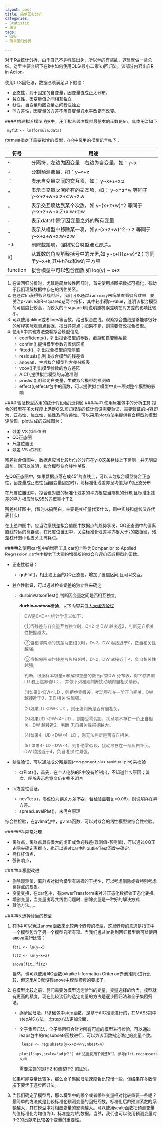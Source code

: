 ```yaml
---
layout: post
title: 简单回归分析
categories:
- Statistic
- 统计
tags:
- 回归
- 简单回归分析

---
```

对于R做统计分析，由于自己不是科班出身，所以学的有些乱，这里就做一些总结。这里主要介绍下在R中如何使用OLS(最小二乘法)回归法。该部分内容出自R in Action。

使用OLS回归法，数据必须满足以下假设：

* 正态性，对于固定的自变量，因变量值成正太分布。
* 独立性，因变量值之间相互独立
* 线性，自变量和因变量之间线性独立
* 同方差性，因变量的方差不随自变量的水平改变而改变。

#### 构建拟合模型
在R中，用于拟合线性模型最基本的函数是lm，具体用法如下

``` myfit <- lm(formula,data)```

formula指定了需要拟合的模型，在R中常用的模型记号如下：

符号 	| 用途
----	| ----
~		| 分隔符，左边为因变量，右边为自变量，如：y~x
+		| 分割预测变量，如：y~x+z
：		| 表示自变量之间的交互项，如： y~x+z+x:z
*		| 表示自变量之间所有的交互项，如： y~x\*z\*w 等同于 y~x+z+w+x:z+x:w+z:w
^		| 表示交互项达到某个次数，如 y~(x+z+w)^2 等同于 y~x+z+w+x:Z+x:w+z:w
.		| 表示data中除了因变量之外的所有变量
-		| 表示从模型中移除某一项，如y~(x+z+w)^2-x:z 等同于y~x+z+w+x:w+z:w
-1		| 删除截距项，强制拟合模型通过原点。
I()		| 从算数的角度解释括号中的元素,如 y~x+I((z+w)^2 ) 等同于y~x+h,其中h为z和w的平方项
function| 拟合模型中可以包含函数,如 log(y) ~ x+z

1. 在做回归分析时，尤其是简单线性回归时，首先使用点图把数据可视化，有助于我们理解数据中存在的线性关系。
2. 在通过lm获得拟合模型后，我们可以通过summary来简单查看拟合效果，要关注p-value和R-squared这两个指标，其中较小得p-value，说明该拟合模型的可信度比较高，而较大的R-squared则说明随机误差项在对方差的影响比较小。
3. 可以使用abline或者lines等函数，给出拟合曲线。观察拟合曲线是够能够很好的解释实际观测点数据，找出异常点；如果不能，则需要修改拟合模型。
4. 使用R中其他方法查看拟合模型信息：
	* coefficients()，列出拟合模型的参数，截距和自变量系数
	* confint(),提供模型参数的置信区间
	* fitted()，列出拟合模型的预测值 
	* residuals(),列出拟合模型的残差值
	* anova()，生成拟合模型的方差分析表
	* vcov(),列出模型参数的协方差阵
	* AIC(),提供拟合模型的赤池准则
	* predict(),对给定自变量，生成拟合模型的预测值
	* effect(),effects包中的函数，可以提供拟合模型中某一项对整个模型的影响

#### 验证模型适用的统计假设(回归诊断)
######1.使用标准包中的分析工具
拟合的模型在多大程度上满足OSL回归模型的统计假设需要验证，需要验证的内容即为，正态性，独立性，线性及同方差性。可以采用plot方法来提供拟合模型的模型评价图，plot生成的四幅图为：

* 残差 VS 拟合值图
* QQ正态图
* 尺度位置图
* 残差 VS 杠杆图

残差拟合值图中，数据点应当比较均匀的分布在y=0这条横线上下两侧，并无明显趋势，则可以说明，拟合模型符合线性关系。

在QQ正态图中，如果数据点落在成45°的直线上，可以认为拟合模型符合正态性，因变量成正态性(当自变量固定时)，则标准化残差亦呈均值为0的正态分布

在尺度位置图中，拟合值对应的标准化残差的平方根应当随机的分布,且标准化残差的平方根应当以95%的概率小于2.

残差杠杆图中，(暂时未搞明白，主要是杠杆量代表什么，图中实线和虚线又各代表什么)

在上述四图中，应当注意残差拟合值图中数据点的趋势状况，QQ正态图中的偏离直线较远的离群点，在尺度位置图中，关注标准化残差平方根大于2的数据点，残差杠杆图中也要关注离群点。

#####2.使用car包中的增强工具
car包全称为Companion to Applied Regression.car包中提供了大量的增强版的拟合和评价回归模型的函数。

* 正态性验证：
	* qqPlot()，相比较上面的QQ正态图，增加了置信区间,且可以交互。
* 独立性验证，可以通过检查误差的独立性来确定
	* durbinWatsonTest(),判断因变量之间是否相互独立。
	
		**durbin-watson检验**，以下内容来自[人大经济论坛](http://bbs.pinggu.org/thread-490487-1-1.html)
	>
	>DW是0<D<4,统计学意义如下：
	>
	>①当残差与自变量互为独立时，D=2 或 DW 越接近2，判断无自相关性把握越大。
	>
	>②当相邻两点的残差为正相关时，D<2，DW 越接近于0，正自相关性越强。
	>
	>③当相邻两点的残差为负相关时，D>2，DW 越接近于4，负自相关性越强。
	>
	>判断。根据样本容量n 和解释变量的数目p 查DW 分布表，得下临界值LD 和上临界值UD ，
	>并依下列准则判断扰动项的自相关情形。
	>
	>(1)如果0<DW< LD ，则拒绝零假设，扰动项存在一阶正自相关。DW 越接近于0，正自相关
	>性越强。
	>
	>(2)如果LD <DW< UD ，则无法判断是否有自相关。
	>
	>(3)如果UD <DW<4- UD ，则接受零假设，扰动项不存在一阶正自相关。DW 越接近2，判断
	>无自相关性把握越大。
	>
	>(4)如果4- UD <DW<4- LD ，则无法判断是否有自相关。
	>
	>(5) 如果4- LD <DW<4，则拒绝零假设，扰动项存在一阶负自相关。DW 越接近于4，负自
	>相关性越强。
	
* 线性验证，可以通过成分残差图(component plus residual plot)来检验
	* crPlots()，首先，在个人电脑的R中没有绘制出，不知道什么原因；其次，图所表示的意义仍有些不明白
* 同方差性验证，
	* ncvTest()，零假设为误差方差不变，若检验显著(p<0.05)，则说明存在异方差。
	* spreadLevelPlot()，未明白原理

综合性检验，在gvlma包中，gvlma函数，可以对拟合的线性模型做综合性检验。

######3.异常处理

* 离群点，离群点具有很大的或正或负的残差(观测值-预测值)，可以通过QQ正态图来确定离群点，也可以通过car中的outlierTest函数来确定。
* 高杠杆值点，
* 强影响点，

#####4.模型改进
* 删除观测值，离群点对拟合模型有较强的干扰性，可以考虑删除或者特别考虑离群点的现象。
* 变量变换，在car包中，有powerTransform来对非正态化数据做正态化转换。
* 增删变量，当变量出现共线性问题时，删除变量是一种好的解决方式
* 其他方法。。。

#####5.选择恰当的模型
1. 在R中可以通过anova函数来比较两个嵌套的模型，这里嵌套的意思是指其中一个模型包含了另一个模型的所有项。当我们通过lm得到回归模型后可以使用anova进行比较：

	```fit1 <- lm(y~x)```

	```fit2 <- lm(y~x+z)```
	
	```anova(fit1,fit2)```

	当然，也可以使用AIC函数(Akaike Information Criterion赤池准则)进行比较，但这里AIC就没有anova中模型嵌套的要求了。

2. 在模型比较之前，我们需要为模型选定恰当的变量，变量选择的恰当，模型就有更高的精度。现在比较流行的选定变量的方法是逐步回归法和全子集回归法。
	* 逐步回归法，R基础包中step函数，是基于AIC准则进行的，在MASS包中stepAIC方法，比step方法更加全面，
	* 全子集回归法，全子集回归会针对所有可能的模型进行检验，可以通过leaps包中的regsubsets函数进行，可以为该函数指定确定的变量个数。
	
		``` leaps <- regsubsets(y~x+z+w+v,nbest=4)```
	
		```plot(leaps,scale='adjr2') ## 这里使用了调整R^2，参考plot.regsubsets文档``` 
	
		需要注意的是R^2 和调整R^2 的区别。
		
	如果可能变量比较多，那么全子集回归法速度会比较慢一些，但结果在多数情况下要优于逐步回归法。
3. 当我们确定了模型后，那么模型中的哪个或者哪些变量相对比较重要一些呢？最简单的方法就是比较标准化预测变量的回归系数，标准化后的预测系数的系数越大，其在模型中对相应变量的影响越大。可以使用scale函数把预测变量的值标准化为均值为0，标准差为1的数据。当然，我们也可以使用预测变量对R^2的贡献来比较各个变量的重要性。





	




